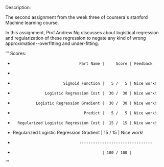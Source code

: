Description:

The second assignment from the week three of coursera's stanford Machine learning course.

In this assignment, Prof.Andrew Ng discusses about logistical regression and regularization of these regression to negate any kind of wrong approximation--overfitting and under-fitting.

‘’’
Scores: 
*                                  Part Name |     Score | Feedback
*
*                           Sigmoid Function |   5 /   5 | Nice work!
*                   Logistic Regression Cost |  30 /  30 | Nice work!
*               Logistic Regression Gradient |  30 /  30 | Nice work!
*                                    Predict |   5 /   5 | Nice work!
*       Regularized Logistic Regression Cost |  15 /  15 | Nice work!
*    Regularized Logistic Regression Gradient |  15 /  15 | Nice work!
*                                  --------------------------------
*                                            | 100 / 100 |  

‘’’